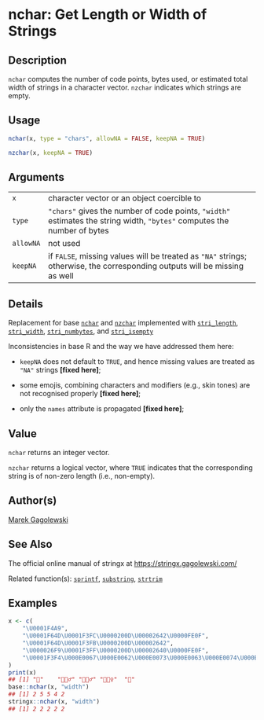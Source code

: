 # nchar: Get Length or Width of Strings

## Description

`nchar` computes the number of code points, bytes used, or estimated total width of strings in a character vector. `nzchar` indicates which strings are empty.

## Usage

```r
nchar(x, type = "chars", allowNA = FALSE, keepNA = TRUE)

nzchar(x, keepNA = TRUE)
```

## Arguments

|           |                                                                                                                            |
|-----------|----------------------------------------------------------------------------------------------------------------------------|
| `x`       | character vector or an object coercible to                                                                                 |
| `type`    | `"chars"` gives the number of code points, `"width"` estimates the string width, `"bytes"` computes the number of bytes    |
| `allowNA` | not used                                                                                                                   |
| `keepNA`  | if `FALSE`, missing values will be treated as `"NA"` strings; otherwise, the corresponding outputs will be missing as well |

## Details

Replacement for base [`nchar`](https://stat.ethz.ch/R-manual/R-devel/library/base/help/nchar.html) and [`nzchar`](https://stat.ethz.ch/R-manual/R-devel/library/base/help/nzchar.html) implemented with [`stri_length`](https://stringi.gagolewski.com/rapi/stri_length.html), [`stri_width`](https://stringi.gagolewski.com/rapi/stri_width.html), [`stri_numbytes`](https://stringi.gagolewski.com/rapi/stri_numbytes.html), and [`stri_isempty`](https://stringi.gagolewski.com/rapi/stri_isempty.html)

Inconsistencies in base R and the way we have addressed them here:

-   `keepNA` does not default to `TRUE`, and hence missing values are treated as `"NA"` strings **\[fixed here\]**;

-   some emojis, combining characters and modifiers (e.g., skin tones) are not recognised properly **\[fixed here\]**;

-   only the `names` attribute is propagated **\[fixed here\]**;

## Value

`nchar` returns an integer vector.

`nzchar` returns a logical vector, where `TRUE` indicates that the corresponding string is of non-zero length (i.e., non-empty).

## Author(s)

[Marek Gagolewski](https://www.gagolewski.com/)

## See Also

The official online manual of <span class="pkg">stringx</span> at <https://stringx.gagolewski.com/>

Related function(s): [`sprintf`](sprintf.md), [`substring`](https://stat.ethz.ch/R-manual/R-devel/library/base/html/substr.html), [`strtrim`](strtrim.md)

## Examples




```r
x <- c(
    "\U0001F4A9",
    "\U0001F64D\U0001F3FC\U0000200D\U00002642\U0000FE0F",
    "\U0001F64D\U0001F3FB\U0000200D\U00002642",
    "\U000026F9\U0001F3FF\U0000200D\U00002640\U0000FE0F",
    "\U0001F3F4\U000E0067\U000E0062\U000E0073\U000E0063\U000E0074\U000E007F"
)
print(x)
## [1] "💩"    "🙍🏼‍♂️" "🙍🏻‍♂" "⛹🏿‍♀️"  "🏴󠁧󠁢󠁳󠁣󠁴󠁿"
base::nchar(x, "width")
## [1] 2 5 5 4 2
stringx::nchar(x, "width")
## [1] 2 2 2 2 2
```
